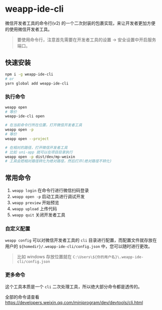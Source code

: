 # weapp-ide-cli

微信开发者工具的命令行(v2) 的一个二次封装的包裹实现，来让开发者更加方便的使用微信开发者工具。

> 要使用命令行，注意首先需要在开发者工具的设置 -> 安全设置中开启服务端口。

## 快速安装

```bash
npm i -g weapp-ide-cli
# or
yarn global add weapp-ide-cli
```

### 执行命令

```bash
weapp open
# 等价
weapp-ide-cli open

# 在当前命令行所在位置，打开微信开发者工具
weapp open -p
# 等价
weapp open --project

# 在相对的路径，打开微信开发者工具
# 比如 uni-app 就可以在项目目录执行
weapp open -p dist/dev/mp-weixin
# 工具会把相对路径转化为绝对路径，然后打开(绝对路径不转化)
```

## 常用命令

1. `weapp login` 在命令行进行微信扫码登录
2. `weapp open -p` 启动工具进行调试开发
3. `weapp preview` 开始预览
4. `weapp upload` 上传代码
5. `weapp quit` 关闭开发者工具

### 自定义配置

`weapp config` 可以对微信开发者工具的 `cli` 目录进行配置，而配置文件就存放在用户的 `${homedir}/.weapp-ide-cli/config.json` 中，您可以随时进行更改。

> 比如 windows 存放位置就在 `C:\Users\${你的用户名}\.weapp-ide-cli/config.json`

### 更多命令

这个工具本质是一个 `cli` 二次处理工具，所以绝大部分命令都是透传的。

全部的命令请查看 <https://developers.weixin.qq.com/miniprogram/dev/devtools/cli.html>
